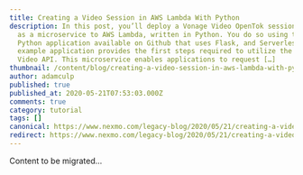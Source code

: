 ```yaml
---
title: Creating a Video Session in AWS Lambda With Python
description: In this post, you’ll deploy a Vonage Video OpenTok session client
  as a microservice to AWS Lambda, written in Python. You do so using this
  Python application available on Github that uses Flask, and Serverless. This
  example application provides the first steps required to utilize the Vonage
  Video API. This microservice enables applications to request […]
thumbnail: /content/blog/creating-a-video-session-in-aws-lambda-with-python/Blog_Python-AWS-Lambda_OpenTok_1200x600.png
author: adamculp
published: true
published_at: 2020-05-21T07:53:03.000Z
comments: true
category: tutorial
tags: []
canonical: https://www.nexmo.com/legacy-blog/2020/05/21/creating-a-video-session-in-aws-lambda-with-python
redirect: https://www.nexmo.com/legacy-blog/2020/05/21/creating-a-video-session-in-aws-lambda-with-python
---
```


Content to be migrated...
